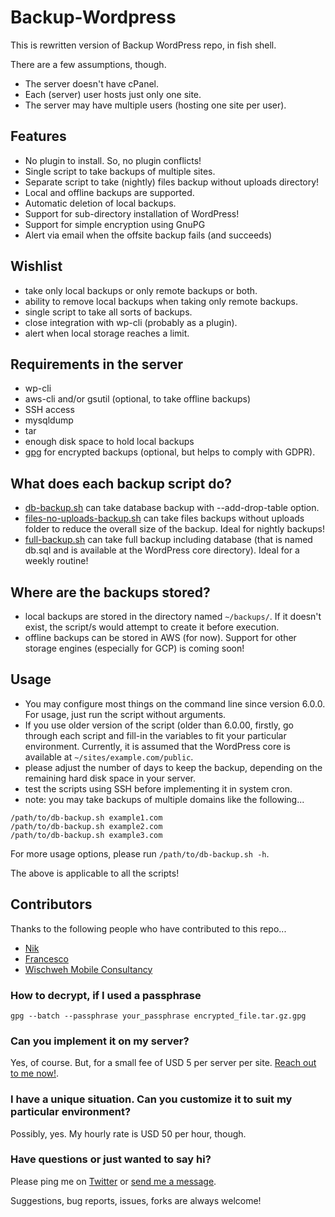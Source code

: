 Backup-Wordpress
================

This is rewritten version of Backup WordPress repo, in fish shell.

There are a few assumptions, though.

- The server doesn't have cPanel.
- Each (server) user hosts just only one site.
- The server may have multiple users (hosting one site per user).









## Features

- No plugin to install. So, no plugin conflicts!
- Single script to take backups of multiple sites.
- Separate script to take (nightly) files backup without uploads directory!
- Local and offline backups are supported.
- Automatic deletion of local backups.
- Support for sub-directory installation of WordPress!
- Support for simple encryption using GnuPG
- Alert via email when the offsite backup fails (and succeeds)

## Wishlist

- take only local backups or only remote backups or both.
- ability to remove local backups when taking only remote backups.
- single script to take all sorts of backups.
- close integration with wp-cli (probably as a plugin).
- alert when local storage reaches a limit.

## Requirements in the server

- wp-cli
- aws-cli and/or gsutil (optional, to take offline backups)
- SSH access
- mysqldump
- tar
- enough disk space to hold local backups
- [gpg](https://www.gnupg.org/index.html) for encrypted backups (optional, but helps to comply with GDPR).

## What does each backup script do?

- [db-backup.sh](https://github.com/pothi/backup-wp/blob/main/db-backup.sh) can take database backup with --add-drop-table option.
- [files-no-uploads-backup.sh](https://github.com/pothi/backup-wp/blob/main/files-no-uploads-backup.sh) can take files backups without uploads folder to reduce the overall size of the backup. Ideal for nightly backups!
- [full-backup.sh](https://github.com/pothi/backup-wp/blob/main/full-backup.sh) can take full backup including database (that is named db.sql and is available at the WordPress core directory). Ideal for a weekly routine!

## Where are the backups stored?

- local backups are stored in the directory named `~/backups/`. If it doesn't exist, the script/s would attempt to create it before execution.
- offline backups can be stored in AWS (for now). Support for other storage engines (especially for GCP) is coming soon!

## Usage

- You may configure most things on the command line since version 6.0.0. For usage, just run the script without arguments.
- If you use older version of the script (older than 6.0.00, firstly, go through each script and fill-in the variables to fit your particular environment. Currently, it is assumed that the WordPress core is available at `~/sites/example.com/public`.
- please adjust the number of days to keep the backup, depending on the remaining hard disk space in your server.
- test the scripts using SSH before implementing it in system cron.
- note: you may take backups of multiple domains like the following...

```
/path/to/db-backup.sh example1.com
/path/to/db-backup.sh example2.com
/path/to/db-backup.sh example3.com
```

For more usage options, please run `/path/to/db-backup.sh -h`.

The above is applicable to all the scripts!

## Contributors

Thanks to the following people who have contributed to this repo...

- [Nik](https://github.com/nik-lampe)
- [Francesco](https://github.com/Cicciodev)
- [Wischweh Mobile Consultancy](https://github.com/wischweh)

### How to decrypt, if I used a passphrase

`gpg --batch --passphrase your_passphrase encrypted_file.tar.gz.gpg`

### Can you implement it on my server?

Yes, of course. But, for a small fee of USD 5 per server per site. [Reach out to me now!](https://www.tinywp.in/contact/).

### I have a unique situation. Can you customize it to suit my particular environment?

Possibly, yes. My hourly rate is USD 50 per hour, though.

### Have questions or just wanted to say hi?

Please ping me on [Twitter](https://twitter.com/pothi) or [send me a message](https://www.tinywp.in/contact/).

Suggestions, bug reports, issues, forks are always welcome!
